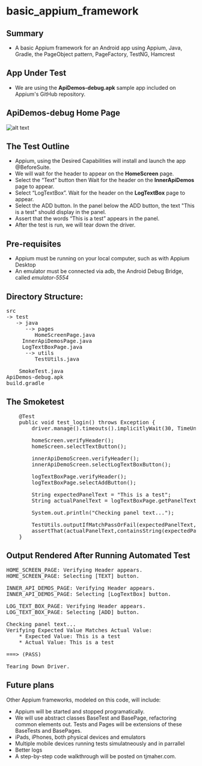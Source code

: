 # basic_appium_framework
## Summary
* A basic Appium framework for an Android app using Appium, Java, Gradle, the PageObject pattern, PageFactory, TestNG, Hamcrest

## App Under Test
* We are using the **ApiDemos-debug.apk** sample app included on Appium's GitHub repository. 

## ApiDemos-debug Home Page
![alt text](http://appium.io/slate/images/uiautomatorviewer.png "ApiDemos-debug.apk")



## The Test Outline
* Appium, using the Desired Capabilities will install and launch the app @BeforeSuite.
* We will wait for the header to appear on the **HomeScreen** page.
* Select the “Text” button then Wait for the header on the **InnerApiDemos** page to appear.
* Select “LogTextBox”. Wait for the header on the **LogTextBox** page to appear.
* Select the ADD button. In the panel below the ADD button, the text "This is a test" should display in the panel.
* Assert that the words “This is a test” appears in the panel.
* After the test is run, we will tear down the driver. 

## Pre-requisites 
* Appium must be running on your local computer, such as with Appium Desktop
* An emulator must be connected via adb, the Android Debug Bridge, called _emulator-5554_ 

## Directory Structure:
<pre>
src 
-> test
   -> java
      --> pages
         HomeScreenPage.java
	 InnerApiDemosPage.java
	 LogTextBoxPage.java
      --> utils
         TestUtils.java
	 
	SmokeTest.java 
ApiDemos-debug.apk
build.gradle
</pre>

## The Smoketest
<pre>
    @Test
    public void test_login() throws Exception {
        driver.manage().timeouts().implicitlyWait(30, TimeUnit.SECONDS);

        homeScreen.verifyHeader();
        homeScreen.selectTextButton();

        innerApiDemoScreen.verifyHeader();
        innerApiDemoScreen.selectLogTextBoxButton();

        logTextBoxPage.verifyHeader();
        logTextBoxPage.selectAddButton();

        String expectedPanelText = "This is a test";
        String actualPanelText = logTextBoxPage.getPanelText();

        System.out.println("Checking panel text...");

        TestUtils.outputIfMatchPassOrFail(expectedPanelText, actualPanelText);
        assertThat(actualPanelText,containsString(expectedPanelText));
    }
</pre>

## Output Rendered After Running Automated Test
<pre>
HOME_SCREEN_PAGE: Verifying Header appears.
HOME_SCREEN_PAGE: Selecting [TEXT] button.

INNER_API_DEMOS_PAGE: Verifying Header appears.
INNER_API_DEMOS_PAGE: Selecting [LogTextBox] button.

LOG_TEXT_BOX_PAGE: Verifying Header appears.
LOG_TEXT_BOX_PAGE: Selecting [ADD] button.

Checking panel text...
Verifying Expected Value Matches Actual Value:
	* Expected Value: This is a test
	* Actual Value: This is a test

===> (PASS)

Tearing Down Driver.
</pre>

## Future plans
Other Appium frameworks, modeled on this code, will include:
* Appium will be started and stopped programatically.
* We will use abstract classes BaseTest and BasePage, refactoring common elements out. Tests and Pages will be extensions of these BaseTests and BasePages.
* iPads, iPhones, both physical devices and emulators
* Multiple mobile devices running tests simulatneously and in parrallel
* Better logs
* A step-by-step code walkthrough will be posted on tjmaher.com.
